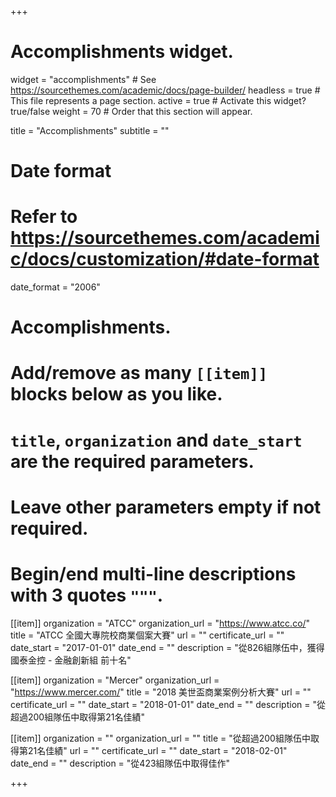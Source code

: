 +++
# Accomplishments widget.
widget = "accomplishments"  # See https://sourcethemes.com/academic/docs/page-builder/
headless = true  # This file represents a page section.
active = true  # Activate this widget? true/false
weight = 70  # Order that this section will appear.

title = "Accomplish&shy;ments"
subtitle = ""

# Date format
#   Refer to https://sourcethemes.com/academic/docs/customization/#date-format
date_format = "2006"

# Accomplishments.
#   Add/remove as many `[[item]]` blocks below as you like.
#   `title`, `organization` and `date_start` are the required parameters.
#   Leave other parameters empty if not required.
#   Begin/end multi-line descriptions with 3 quotes `"""`.

[[item]]
  organization = "ATCC"
  organization_url = "https://www.atcc.co/"
  title = "ATCC 全國大專院校商業個案大賽"
  url = ""
  certificate_url = ""
  date_start = "2017-01-01"
  date_end = ""
  description = "從826組隊伍中，獲得國泰金控 - 金融創新組 前十名"

[[item]]
  organization = "Mercer"
  organization_url = "https://www.mercer.com/"
  title = "2018 美世盃商業案例分析大賽"
  url = ""
  certificate_url = ""
  date_start = "2018-01-01"
  date_end = ""
  description = "從超過200組隊伍中取得第21名佳績"
  
[[item]]
  organization = ""
  organization_url = ""
  title = "從超過200組隊伍中取得第21名佳績"
  url = ""
  certificate_url = ""
  date_start = "2018-02-01"
  date_end = ""
  description = "從423組隊伍中取得佳作"

+++
